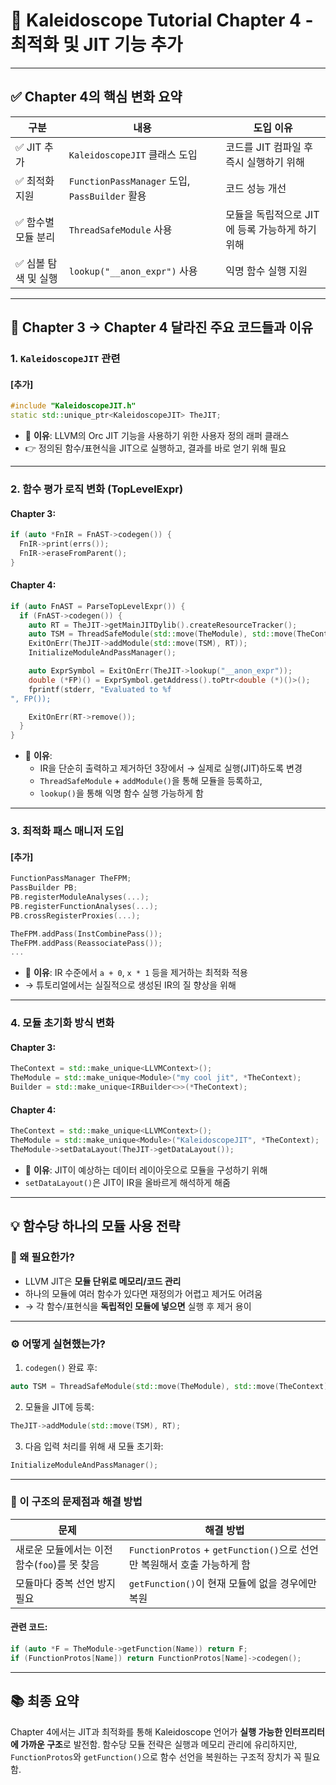 
# 🧠 Kaleidoscope Tutorial Chapter 4 - 최적화 및 JIT 기능 추가

---

## ✅ Chapter 4의 핵심 변화 요약

| 구분 | 내용 | 도입 이유 |
|------|------|------------|
| ✅ JIT 추가 | `KaleidoscopeJIT` 클래스 도입 | 코드를 JIT 컴파일 후 즉시 실행하기 위해 |
| ✅ 최적화 지원 | `FunctionPassManager` 도입, `PassBuilder` 활용 | 코드 성능 개선 |
| ✅ 함수별 모듈 분리 | `ThreadSafeModule` 사용 | 모듈을 독립적으로 JIT에 등록 가능하게 하기 위해 |
| ✅ 심볼 탐색 및 실행 | `lookup("__anon_expr")` 사용 | 익명 함수 실행 지원 |

---

## 📌 Chapter 3 → Chapter 4 달라진 주요 코드들과 이유

### 1. `KaleidoscopeJIT` 관련

#### [추가]
```cpp
#include "KaleidoscopeJIT.h"
static std::unique_ptr<KaleidoscopeJIT> TheJIT;
```
- 📌 **이유**: LLVM의 Orc JIT 기능을 사용하기 위한 사용자 정의 래퍼 클래스
- 👉 정의된 함수/표현식을 JIT으로 실행하고, 결과를 바로 얻기 위해 필요

---

### 2. 함수 평가 로직 변화 (TopLevelExpr)

#### Chapter 3:
```cpp
if (auto *FnIR = FnAST->codegen()) {
  FnIR->print(errs());
  FnIR->eraseFromParent();
}
```

#### Chapter 4:
```cpp
if (auto FnAST = ParseTopLevelExpr()) {
  if (FnAST->codegen()) {
    auto RT = TheJIT->getMainJITDylib().createResourceTracker();
    auto TSM = ThreadSafeModule(std::move(TheModule), std::move(TheContext));
    ExitOnErr(TheJIT->addModule(std::move(TSM), RT));
    InitializeModuleAndPassManager();

    auto ExprSymbol = ExitOnErr(TheJIT->lookup("__anon_expr"));
    double (*FP)() = ExprSymbol.getAddress().toPtr<double (*)()>();
    fprintf(stderr, "Evaluated to %f
", FP());

    ExitOnErr(RT->remove());
  }
}
```

- 📌 **이유**:
  - IR을 단순히 출력하고 제거하던 3장에서 → 실제로 실행(JIT)하도록 변경
  - `ThreadSafeModule` + `addModule()`을 통해 모듈을 등록하고,
  - `lookup()`을 통해 익명 함수 실행 가능하게 함

---

### 3. 최적화 패스 매니저 도입

#### [추가]
```cpp
FunctionPassManager TheFPM;
PassBuilder PB;
PB.registerModuleAnalyses(...);
PB.registerFunctionAnalyses(...);
PB.crossRegisterProxies(...);

TheFPM.addPass(InstCombinePass());
TheFPM.addPass(ReassociatePass());
...
```
- 📌 **이유**: IR 수준에서 `a + 0`, `x * 1` 등을 제거하는 최적화 적용
- → 튜토리얼에서는 실질적으로 생성된 IR의 질 향상을 위해

---

### 4. 모듈 초기화 방식 변화

#### Chapter 3:
```cpp
TheContext = std::make_unique<LLVMContext>();
TheModule = std::make_unique<Module>("my cool jit", *TheContext);
Builder = std::make_unique<IRBuilder<>>(*TheContext);
```

#### Chapter 4:
```cpp
TheContext = std::make_unique<LLVMContext>();
TheModule = std::make_unique<Module>("KaleidoscopeJIT", *TheContext);
TheModule->setDataLayout(TheJIT->getDataLayout());
```
- 📌 **이유**: JIT이 예상하는 데이터 레이아웃으로 모듈을 구성하기 위해
- `setDataLayout()`은 JIT이 IR을 올바르게 해석하게 해줌

---

## 💡 함수당 하나의 모듈 사용 전략

### 📌 왜 필요한가?
- LLVM JIT은 **모듈 단위로 메모리/코드 관리**
- 하나의 모듈에 여러 함수가 있다면 재정의가 어렵고 제거도 어려움
- → 각 함수/표현식을 **독립적인 모듈에 넣으면** 실행 후 제거 용이

---

### ⚙️ 어떻게 실현했는가?
1. `codegen()` 완료 후:
```cpp
auto TSM = ThreadSafeModule(std::move(TheModule), std::move(TheContext));
```
2. 모듈을 JIT에 등록:
```cpp
TheJIT->addModule(std::move(TSM), RT);
```
3. 다음 입력 처리를 위해 새 모듈 초기화:
```cpp
InitializeModuleAndPassManager();
```

---

### 🧩 이 구조의 문제점과 해결 방법

| 문제 | 해결 방법 |
|------|------------|
| 새로운 모듈에서는 이전 함수(`foo`)를 못 찾음 | `FunctionProtos` + `getFunction()`으로 선언만 복원해서 호출 가능하게 함 |
| 모듈마다 중복 선언 방지 필요 | `getFunction()`이 현재 모듈에 없을 경우에만 복원 |

#### 관련 코드:
```cpp
if (auto *F = TheModule->getFunction(Name)) return F;
if (FunctionProtos[Name]) return FunctionProtos[Name]->codegen();
```

---

## 📚 최종 요약

Chapter 4에서는 JIT과 최적화를 통해 Kaleidoscope 언어가 **실행 가능한 인터프리터에 가까운 구조**로 발전함. 
함수당 모듈 전략은 실행과 메모리 관리에 유리하지만, `FunctionProtos`와 `getFunction()`으로 함수 선언을 복원하는 구조적 장치가 꼭 필요함.